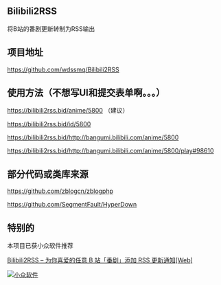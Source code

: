 ## Bilibili2RSS

将B站的番剧更新转制为RSS输出

## 项目地址

https://github.com/wdssmq/Bilibili2RSS

## 使用方法（不想写UI和提交表单啊。。。）

https://bilibili2rss.bid/anime/5800 （建议）

https://bilibili2rss.bid/id/5800

https://bilibili2rss.bid/http://bangumi.bilibili.com/anime/5800

https://bilibili2rss.bid/http://bangumi.bilibili.com/anime/5800/play#98610

## 部分代码或类库来源

https://github.com/zblogcn/zblogphp

https://github.com/SegmentFault/HyperDown

## 特别的

本项目已获小众软件推荐

[Bilibili2RSS – 为你喜爱的任意 B 站「番剧」添加 RSS 更新通知[Web]](http://www.appinn.com/bilibili2rss/ "Bilibili2RSS – 为你喜爱的任意 B 站「番剧」添加 RSS 更新通知[Web]")

[![小众软件](https://meta.appinn.com/uploads/default/720/10be453651de03ed.png "分享免费、小巧、实用、有趣、绿色的软件。")](http://www.appinn.com/bilibili2rss/ "Bilibili2RSS – 为你喜爱的任意 B 站「番剧」添加 RSS 更新通知[Web]")
